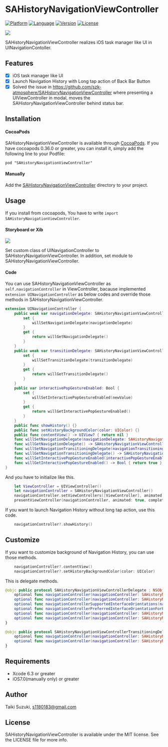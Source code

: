 # SAHistoryNavigationViewController

[![Platform](http://img.shields.io/badge/platform-ios-blue.svg?style=flat
)](https://developer.apple.com/iphone/index.action)
[![Language](http://img.shields.io/badge/language-swift-brightgreen.svg?style=flat
)](https://developer.apple.com/swift)
[![Version](https://img.shields.io/cocoapods/v/SAHistoryNavigationViewController.svg?style=flat)](http://cocoapods.org/pods/SAHistoryNavigationViewController)
[![License](https://img.shields.io/cocoapods/l/SAHistoryNavigationViewController.svg?style=flat)](http://cocoapods.org/pods/SAHistoryNavigationViewController)

![](./SampleImage/sample.gif)

SAHistoryNavigationViewController realizes iOS task manager like UI in UINavigationContoller.

## Features

- [x] iOS task manager like UI
- [x] Launch Navigation History with Long tap action of Back Bar Button
- [x] Solved the issue in https://github.com/szk-atmosphere/SAHistoryNavigationViewController where presenting a UIViewController in modal, moves the SAHistoryNavigationViewController behind status bar.

## Installation

#### CocoaPods

SAHistoryNavigationViewController is available through [CocoaPods](http://cocoapods.org). If you have cocoapods 0.36.0 or greater, you can install
it, simply add the following line to your Podfile:

    pod "SAHistoryNavigationViewController"

#### Manually

Add the [SAHistoryNavigationViewController](./SAHistoryNavigationViewController) directory to your project.

## Usage

If you install from cocoapods, You have to write `import SAHistoryNavigationViewController`.


#### Storyboard or Xib
![](./SampleImage/storyboard.png)

Set custom class of UINavigationController to SAHistoryNavigationViewController.
In addition, set module to SAHistoryNavigationViewController.

#### Code

You can use SAHistoryNavigationViewController as `self.navigationController` in ViewController, bacause implemented `extension UINavigationController` as below codes and override those methods in SAHistoryNavigationViewController.

```swift
extension UINavigationController {
    public weak var navigationDelegate: SAHistoryNavigationViewControllerDelegate? {
        set {
            willSetNavigationDelegate(navigationDelegate)
        }
        get {
            return willGetNavigationDelegate()
        }
    }
    public weak var transitionDelegate: SAHistoryNavigationViewControllerTransitionDelegate? {
        set {
            willSetTransitionDelegate(transitionDelegate)
        }
        get {
            return willGetTransitionDelegate()
        }
    }
    public var interactivePopGestureEnabled: Bool {
        set {
            willSetInteractivePopGestureEnabled(newValue)
        }
        get {
            return willGetInteractivePopGestureEnabled()
        }
    }
    public func showHistory() {}
    public func setHistoryBackgroundColor(color: UIColor) {}
    public func contentView() -> UIView? { return nil }
    func willSetNavigationDelegate(navigationDelegate: SAHistoryNavigationViewControllerDelegate?) {}
    func willGetNavigationDelegate() -> SAHistoryNavigationViewControllerDelegate? { return nil }
    func willSetNavigationTransitioningDelegate(navigationTransitioningDelegate: SAHistoryNavigationViewControllerTransitioningDelegate?) {}
    func willGetNavigationTransitioningDelegate() -> SAHistoryNavigationViewControllerTransitioningDelegate? { return nil }
    func willSetInteractivePopGestureEnabled(interactivePopGestureEnabled: Bool) {}
    func willGetInteractivePopGestureEnabled() -> Bool { return true }
}
```

And you have to initialize like this.


```swift
	let ViewController = UIViewController()
	let navigationController = SAHistoryNavigationViewController()
	navigationController.setViewControllers([ViewController], animated: true)
	presentViewController(navigationController, animated: true, completion: nil)
```

If you want to launch Navigation History without long tap action, use this code.

```swift
	navigationController?.showHistory()
```

## Customize

If you want to customize background of Navigation History, you can use those methods.

```swift
	navigationController?.contentView()
	navigationController?.setHistoryBackgroundColor(color: UIColor)
```

This is delegate methods.

```swift
@objc public protocol SAHistoryNavigationViewControllerDelegate : NSObjectProtocol {
    optional func navigationController(navigationController: SAHistoryNavigationViewController, willShowViewController viewController: UIViewController, animated: Bool)
    optional func navigationController(navigationController: SAHistoryNavigationViewController, didShowViewController viewController: UIViewController, animated: Bool)
    optional func navigationControllerSupportedInterfaceOrientations(navigationController: SAHistoryNavigationViewController) -> Int
    optional func navigationControllerPreferredInterfaceOrientationForPresentation(navigationController: SAHistoryNavigationViewController) -> UIInterfaceOrientation
    optional func navigationController(navigationController: SAHistoryNavigationViewController, willHandleEdgeSwipe gesture: UIScreenEdgePanGestureRecognizer)
    optional func navigationController(navigationController: SAHistoryNavigationViewController, didHandleEdgeSwipe gesture: UIScreenEdgePanGestureRecognizer)
}
```

```swift
@objc public protocol SAHistoryNavigationViewControllerTransitioningDelegate : NSObjectProtocol {
    optional func navigationController(navigationController: SAHistoryNavigationViewController, interactionControllerForAnimationController animationController: UIViewControllerAnimatedTransitioning) -> UIViewControllerInteractiveTransitioning?
    optional func navigationController(navigationController: SAHistoryNavigationViewController, animationControllerForOperation operation: UINavigationControllerOperation, fromViewController fromVC: UIViewController, toViewController toVC: UIViewController) -> UIViewControllerAnimatedTransitioning?
}
```

## Requirements

- Xcode 6.3 or greater
- iOS7.0(manually only) or greater

## Author

Taiki Suzuki, s1180183@gmail.com

## License

SAHistoryNavigationViewController is available under the MIT license. See the LICENSE file for more info.
